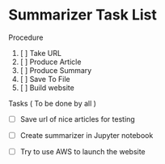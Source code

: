 # Summarizer Task List

Procedure
 1. [ ] Take URL
 2. [ ] Produce Article
 3. [ ] Produce Summary
 4. [ ] Save To File
 5. [ ] Build website

Tasks ( To be done by all )
 - [ ] Save url of nice articles for testing
 - [ ] Create summarizer in Jupyter notebook
 - [ ] Try to use AWS to launch the website


